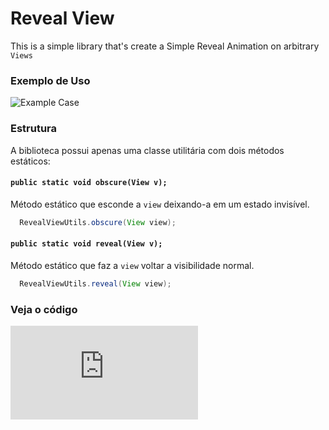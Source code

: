# Reveal View
This is a simple library that's create a Simple Reveal Animation on arbitrary `Views`

### Exemplo de Uso

![Example Case](https://raw.githubusercontent.com/eduardowgmendes/RevealAnimationClass/master/screenshots/example_remove_items.gif)

### Estrutura 
A biblioteca possui apenas uma classe utilitária com dois métodos estáticos: 

#### `public static void obscure(View v);`
Método estático que esconde a `view` deixando-a em um estado invisível.
```java
  RevealViewUtils.obscure(View view);
```

#### `public static void reveal(View v);`
Método estático que faz a `view` voltar a visibilidade normal. 
```java
  RevealViewUtils.reveal(View view);
```

### Veja o código 
![Source Code](https://github.com/eduardowgmendes/RevealAnimationClass/blob/master/app/src/main/java/br/com/testing/application/revealanimation/RevealAnimationUtil.java#L1)  
